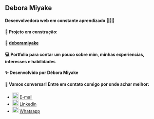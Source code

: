 ## Debora Miyake
####  Desenvolvedora web em constante aprendizado 👩🏻‍💻

#### 🔨 Projeto em construção:

#### 🚀 [deboramiyake](https://deboramiyake.github.io/)

#### 💻 Portfolio para contar um pouco sobre mim, minhas experiencias, interesses e habilidades

#### ✨ Desenvolvido por Débora Miyake

#### 💬 Vamos conversar! Entre em contato comigo por onde achar melhor:
- <img src="https://cdn-icons-png.flaticon.com/512/732/732200.png" alt="E-mail - Debora Miyake" height="20" width="20"> [E-mail](mailto:deboramyk@gmail.com)
- <img src="https://cdn-icons-png.flaticon.com/512/124/124011.png" alt="Linkedin - Debora Miyake" height="20" width="20"> [Linkedin](https://www.linkedin.com/in/deboramiyake/)
- <img src="https://cdn-icons-png.flaticon.com/512/220/220236.png" alt="WhatsApp - Debora Miyake" height="20" width="20"> [Whatsapp](https://web.whatsapp.com/send?phone=5511976529623)
